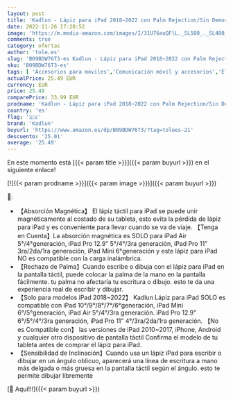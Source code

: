 ```yaml
---
layout: post
title: 'Kadlun - Lápiz para iPad 2018~2022 con Palm Rejection/Sin Demora/Detección de Inclinación Adsorcion Magnetica iPad Pencil para iPad 10/9/8/7/6 iPad Air 5/4/3 iPad Mini 6/5 iPad Pro 11"/12.9   6/5/4/3 Blanco'
date: 2022-11-26 17:20:52
image: 'https://m.media-amazon.com/images/I/31U76auQFlL._SL500_._SL400_.jpg'
comments: true
category: ofertas
author: 'tole.es'
slug: 'B09BDW76T3-es Kadlun - Lápiz para iPad 2018~2022 con Palm Rejection/Sin...'
sku: 'B09BDW76T3-es'
tags: [ 'Accesorios para móviles','Comunicación móvil y accesorios','Electrónica','Punteros para móviles','kadlun','lápiz','🇪🇸', ]
actualPrice: 25.49 EUR
currency: EUR
price: 25.49
comparePrice: 33.99 EUR
prodname: 'Kadlun - Lápiz para iPad 2018~2022 con Palm Rejection/Sin Demora/Detección de Inclinación Adsorcion Magnetica iPad Pencil para iPad 10/9/8/7/6 iPad Air 5/4/3 iPad Mini 6/5 iPad Pro 11"/12.9   6/5/4/3 Blanco'
country: 'es'
flag: '🇪🇸'
brand: 'Kadlun'
buyurl: 'https://www.amazon.es/dp/B09BDW76T3/?tag=tolees-21'
descuento: '25.01'
average: '25.49'
---
```


En este momento está [{{< param title >}}]({{< param buyurl >}}) en el siguiente enlace!

[![{{< param prodname >}}]({{< param image >}})]({{< param buyurl >}})

🔎:

- 【Absorción Magnética】 El lápiz táctil para iPad se puede unir magnéticamente al costado de su tableta, esto evita la pérdida de lápiz para iPad y es conveniente para llevar cuando se va de viaje. 【Tenga en Cuenta】La absorción magnética es SOLO para iPad Air 5°/4°generación, iPad Pro 12.9” 5°/4°/3ra generación, iPad Pro 11” 3ra/2da/1ra generación, iPad Mini 6°generación y este lápiz para iPad NO es compatible con la carga inalámbrica.
- 【Rechazo de Palma】Cuando escribe o dibuja con el lápiz para iPad en la pantalla táctil, puede colocar la palma de la mano en la pantalla fácilmente. tu palma no afectaría tu escritura o dibujo. esto te da una experiencia real de escribir y dibujar.
- 【Solo para modelos iPad 2018~2022】 Kadlun Lápiz para iPad SOLO es compatible con iPad 10°/9°/8°/7°/6°generación, iPad Mini 6°/5°generación, iPad Air 5°/4°/3ra generación. iPad Pro 12.9” 6°/5°/4°/3ra generación, iPad Pro 11” 4°/3ra/2da/1ra generación. 【No es Compatible con】 las versiones de iPad 2010~2017, iPhone, Android y cualquier otro dispositivo de pantalla táctil Confirma el modelo de tu tableta antes de comprar el lápiz para iPad.
- 【Sensibilidad de Inclinación】Cuando usa un lápiz iPad para escribir o dibujar en un ángulo oblicuo, aparecerá una línea de escritura a mano más delgada o más gruesa en la pantalla táctil según el ángulo. esto te permite dibujar libremente

[🛒 Aquí!!!]({{< param buyurl >}})
